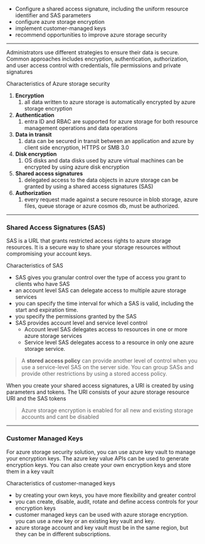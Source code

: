 
- Configure a shared access signature, including the uniform resource identifier and SAS parameters
- configure azure storage encryption
- implement customer-managed keys
- recommend opportunities to improve azure storage security

---

Administrators use different strategies to ensure their data is secure. Common approaches includes encryption, authentication, authorization, and user access control with credentials, file permissions and private signatures

Characteristics of Azure storage security
1. **Encryption**
	1. all data written to azure storage is automatically encrypted by azure storage encryption
2. **Authentication**
	1. entra ID and RBAC are supported for azure storage for both resource management operations and data operations
3. **Data in transit**
	1. data can be secured in transit between an application and azure by client side encryption, HTTPS or SMB 3.0
4. **Disk encryption**
	1. OS disks and data disks used by azure virtual machines can be encrypted by using azure disk encryption
5. **Shared access signatures**
	1. delegated access to the data objects in azure storage can be granted by using a shared access signatures (SAS)
6. **Authorization**
	1. every request made against a secure resource in blob storage, azure files, queue storage or azure cosmos db, must be authorized.

---

### Shared Access Signatures (SAS)

SAS is a URL that grants restricted access rights to azure storage resources. It is a secure way to share your storage resources without compromising your account keys.

Characteristics of SAS
- SAS gives you granular control over the type of access you grant to clients who have SAS
- an account level SAS can delegate access to multiple azure storage services
- you can specify the time interval for which a SAS is valid, including the start and expiration time.
- you specify the permissions granted by the SAS
- SAS provides account level and service level control
	- Account level SAS delegates access to resources in one or more azure storage services
	- Service level SAS delegates access to a resource in only one azure storage service.

>A **stored access policy** can provide another level of control when you use a service-level SAS on the server side. You can group SASs and provide other restrictions by using a stored access policy.



When you create your shared access signatures, a URI is created by using parameters and tokens. The URI consists of your azure storage resource URI and the SAS tokens

> Azure storage encryption is enabled for all new and existing storage accounts and cant be disabled


---

### Customer Managed Keys

For azure storage security solution, you can use azure key vault to manage your encryption keys. The azure key value APIs can be used to generate encryption keys. You can also create your own encryption keys and store them in a key vault

Characteristics of customer-managed keys
- by creating your own keys, you have more flexibility and greater control
- you can create, disable, audit, rotate and define access controls for your encryption keys
- customer managed keys can be used with azure storage encryption. you can use a new key or an existing key vault and key. 
- azure storage account and key vault must be in the same region, but they can be in different subscriptions.